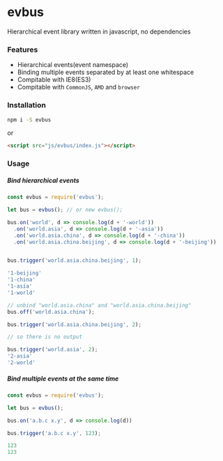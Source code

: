 
# evbus

Hierarchical event library written in javascript, no dependencies

### Features
* Hierarchical events(event namespace)
* Binding multiple events separated by at least one whitespace
* Compitable with IE8(ES3)
* Compitable with `CommonJS`, `AMD` and `browser`

### Installation

```bash
npm i -S evbus
```
or
```html
<script src="js/evbus/index.js"></script>
```

### Usage

##### Bind hierarchical events
``` javascript
const evbus = require('evbus');

let bus = evbus(); // or new evbus();

bus.on('world', d => console.log(d + '-world'))
  .on('world.asia', d => console.log(d + '-asia'))
  .on('world.asia.china', d => console.log(d + '-china'))
  .on('world.asia.china.beijing', d => console.log(d + '-beijing'))


bus.trigger('world.asia.china.beijing', 1);

'1-beijing'
'1-china'
'1-asia'
'1-world'

// unbind "world.asia.china" and "world.asia.china.beijing"
bus.off('world.asia.china');

bus.trigger('world.asia.china.beijing', 2);

// so there is no output

bus.trigger('world.asia', 2);
'2-asia'
'2-world'
```

##### Bind multiple events at the same time
``` javascript
const evbus = require('evbus');

let bus = evbus();

bus.on('a.b.c x.y', d => console.log(d))

bus.trigger('a.b.c x.y', 123);

123
123
```